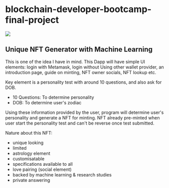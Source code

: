 # blockchain-developer-bootcamp-final-project

![](https://media.giphy.com/media/Kbc5SZgO7re8/giphy.gif?cid=ecf05e47echpb4flagcplv8fnpqpps3tv6c0ogmsdzwvlnx3&rid=giphy.gif&ct=g)

## Unique NFT Generator with Machine Learning

This is one of the idea I have in mind. This Dapp will have simple UI elements: login with Metamask, login without Using other wallet provider, an introduction page, guide on minting, NFT owner socials, NFT lookup etc.

Key element is a personality test with around 10 questions, and also ask for DOB.

- 10 Questions: To determine personality
- DOB: To determine user's zodiac

Using these information provided by the user, program will determine user's personality and generate a NFT for minting. NFT already pre-minted when user start the personality test and can't be reverse once test submitted.

Nature about this NFT:

- unique looking
- limited
- astrology element
- customisatable
- specifications available to all
- love pairing (social element)
- backed by machine learning & research studies
- private answering
